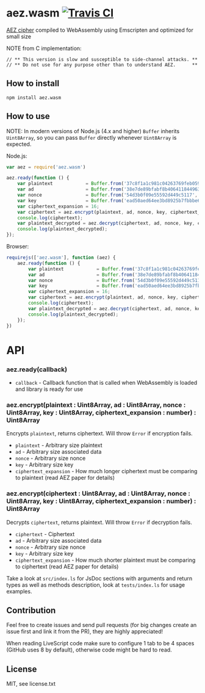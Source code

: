 # aez.wasm [![Travis CI](https://img.shields.io/travis/nazar-pc/aez.wasm/master.svg?label=Travis%20CI)](https://travis-ci.org/nazar-pc/aez.wasm)
[AEZ cipher](http://web.cs.ucdavis.edu/~rogaway/aez/) compiled to WebAssembly using Emscripten and optimized for small size

NOTE from C implementation:
```
// ** This version is slow and susceptible to side-channel attacks. **
// ** Do not use for any purpose other than to understand AEZ.      **
```

## How to install
```
npm install aez.wasm
```

## How to use
NOTE: In modern versions of Node.js (4.x and higher) `Buffer` inherits `Uint8Array`, so you can pass `Buffer` directly whenever `Uint8Array` is expected.

Node.js:
```javascript
var aez = require('aez.wasm')

aez.ready(function () {
    var plaintext            = Buffer.from('37c8f1a1c981c04263769feb059be120', 'hex');
    var ad                   = Buffer.from('38e7de89bfabf8b4064118449633e2adb942c22b63c9c0971d19d6845dedd9a0', 'hex');
    var nonce                = Buffer.from('54d3b0f09e55592d449c5117', 'hex');
    var key                  = Buffer.from('ead50aed64ee3bd8925b7fbbbe619cdf803cbcf386fccce48ea6b921c36efdb821e47fe3fbdf1a0a90e36d29467797ea', 'hex');
    var ciphertext_expansion = 16;
    var ciphertext = aez.encrypt(plaintext, ad, nonce, key, ciphertext_expansion);
    console.log(ciphertext);
    var plaintext_decrypted = aez.decrypt(ciphertext, ad, nonce, key, ciphertext_expansion);
    console.log(plaintext_decrypted);
});
```
Browser:
```javascript
requirejs(['aez.wasm'], function (aez) {
    aez.ready(function () {
        var plaintext            = Buffer.from('37c8f1a1c981c04263769feb059be120', 'hex');
        var ad                   = Buffer.from('38e7de89bfabf8b4064118449633e2adb942c22b63c9c0971d19d6845dedd9a0', 'hex');
        var nonce                = Buffer.from('54d3b0f09e55592d449c5117', 'hex');
        var key                  = Buffer.from('ead50aed64ee3bd8925b7fbbbe619cdf803cbcf386fccce48ea6b921c36efdb821e47fe3fbdf1a0a90e36d29467797ea', 'hex');
        var ciphertext_expansion = 16;
        var ciphertext = aez.encrypt(plaintext, ad, nonce, key, ciphertext_expansion);
        console.log(ciphertext);
        var plaintext_decrypted = aez.decrypt(ciphertext, ad, nonce, key, ciphertext_expansion);
        console.log(plaintext_decrypted);
    });
})
```

# API
### aez.ready(callback)
* `callback` - Callback function that is called when WebAssembly is loaded and library is ready for use

### aez.encrypt(plaintext : Uint8Array, ad : Uint8Array, nonce : Uint8Array, key : Uint8Array, ciphertext_expansion : number) : Uint8Array
Encrypts `plaintext`, returns ciphertext. Will throw `Error` if encryption fails.

* `plaintext` - Arbitrary size plaintext
* `ad` - Arbitrary size associated data
* `nonce` - Arbitrary size nonce
* `key` - Arbitrary size key
* `ciphertext_expansion` - How much longer ciphertext must be comparing to plaintext (read AEZ paper for details)

### aez.encrypt(ciphertext : Uint8Array, ad : Uint8Array, nonce : Uint8Array, key : Uint8Array, ciphertext_expansion : number) : Uint8Array
Decrypts `ciphertext`, returns plaintext. Will throw `Error` if decryption fails.

* `ciphertext` - Ciphertext
* `ad` - Arbitrary size associated data
* `nonce` - Arbitrary size nonce
* `key` - Arbitrary size key
* `ciphertext_expansion` - How much shorter plaintext must be comparing to ciphertext (read AEZ paper for details)

Take a look at `src/index.ls` for JsDoc sections with arguments and return types as well as methods description, look at `tests/index.ls` for usage examples.

## Contribution
Feel free to create issues and send pull requests (for big changes create an issue first and link it from the PR), they are highly appreciated!

When reading LiveScript code make sure to configure 1 tab to be 4 spaces (GitHub uses 8 by default), otherwise code might be hard to read.

## License
MIT, see license.txt

